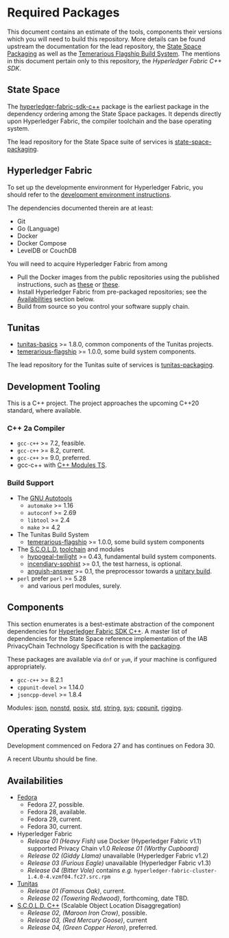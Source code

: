 # Required Packages

This document contains an estimate of the tools, components their versions which you will need to build this repository.  More details can be found upstream the documentation for the lead repository, the [State Space Packaging](https://github.com/yahoo/state-space-packaging/blob/master/PACKAGES.md) as well as the [Temerarious Flagship Build System](https://github.com/yahoo/temerarious-flagship/blob/master/README.md).  The mentions in this document pertain only to this repository, the _Hyperledger Fabric C++ SDK_.

## State Space

The [hyperledger-fabric-sdk-c++](https://github.com/yahoo/hyperledger-fabric-sdk-c++) package is the earliest package in the dependency ordering among the State Space packages.  It depends directly upon Hyperledger Fabric, the compiler toolchain and the base operating system.

The lead repository for the State Space suite of services is [state-space-packaging](https://github.com/yahoo/state-space-packaging).

## Hyperledger Fabric

To set up the developmente environment for Hyperledger Fabric, you should refer to the [development environment instructions](https://hyperledger-fabric.readthedocs.io/en/release-1.4/dev-setup/devenv.html).

The dependencies documented therein are at least:
* Git
* Go  (Language)
* Docker
* Docker Compose
* LevelDB or CouchDB

You will need to acquire Hyperledger Fabric from among
* Pull the Docker images from the public repositories using the published instructions, such as [these](https://hyperledger-fabric.readthedocs.io/en/release-1.4/getting_started.html) or [these](https://openblockchain.readthedocs.io/en/latest/Setup/Network-setup).
* Install Hyperledger Fabric from pre-packaged repositories; see the [Availabilities](#availabilities) section below.
* Build from source so you control your software supply chain.

## Tunitas

* [tunitas-basics](https://github.com/yahoo/tunitas-basics) >= 1.8.0, common components of the Tunitas projects.
* [temerarious-flagship](https://github.com/yahoo/temerarious-flagship) >= 1.0.0, some build system components.

The lead repository for the Tunitas suite of services is [tunitas-packaging](https://github.com/yahoo/tunitas-packaging).

## Development Tooling

This is a C++ project.  The project approaches the upcoming C++20 standard, where available.

### C++ 2a Compiler
* `gcc-c++` >= 7.2, feasible.
* `gcc-c++` >= 8.2, current.
* `gcc-c++` >= 9.0, preferred.
* gcc-c++ with [C++ Modules TS](https://gcc.gnu.org/wiki/cxx-modules).

### Build Support
* The [GNU Autotools](https://www.gnu.org/software/automake/manual/html_node/index.html#Top)
    * `automake` >= 1.16
    * `autoconf` >= 2.69
    * `libtool` >= 2.4
    * `make` >= 4.2
* The Tunitas Build System
    * [temerarious-flagship](https://github.com/yahoo/temerarious-flagship) >= 1.0.0, some build system components
* The [S.C.O.L.D.](https://www.scold-lang.org) [toolchain](https://git.scold-lang.org/core) and modules
    * [hypogeal-twilight](https://git.scold-lang.org/core/hypogeal-twilight) >= 0.43, fundamental build system components.
    * [incendiary-sophist](https://git.scold-lang.org/core/incendiary-sophist) >= 0.1, the test harness, is optional.
    * [anguish-answer](https://git.scold-lang.org/core/anguish-answer) >= 0.1, the preprocessor towards a [unitary build](https://mesonbuild.com/Unity-builds.html).
* `perl` prefer `perl` >= 5.28
    * and various perl modules, surely.

##  Components

This section enumerates is a best-estimate abstraction of the component dependencies for [Hyperledger Fabric SDK C++](https://github.com/yahoo/hyperledger-fabric-sdk-c++).  A master list of dependencies for the State Space reference implementation of the IAB PrivacyChain Technology Specification is with the [packaging](https://github.com/yahoo/state-space-packaging/blob/master/PACKAGES.md).

These packages are available via `dnf` or `yum`, if your machine is configured appropriately.

* `gcc-c++` >= 8.2.1
* `cppunit-devel` >= 1.14.0
* `jsoncpp-devel` >= 1.8.4

Modules: [json](https://git.scold-lang.org/modules/json), [nonstd](https://git.scold-lang.org/modules/nonstd), [posix](https://git.scold-lang.org/modules/posix), [std](https://git.scold-lang.org/modules/std), [string](https://git.scold-lang.org/modules/string), [sys](https://git.scold-lang.org/modules/sys); [cppunit](https://git.scold-lang.org/modules/cppunit), [rigging](https://git.scold-lang.org/modules/rigging).

## Operating System

Development commenced on Fedora 27 and has continues on Fedora 30.

A recent Ubuntu should be fine.

## Availabilities

* [Fedora](https://getfedora.com)
    * Fedora 27, possible.
    * Fedora 28, available.
    * Fedora 29, current.
    * Fedora 30, current.
* Hyperledger Fabric
    * <em>Release 01 (Heavy Fish)</em> use Docker (Hyperledger Fabric v1.1) supported Privacy Chain v1.0 <em>Release 01 (Worthy Cupboard)</em>
    * <em>Release 02 (Giddy Llama)</em> unavailable (Hyperledger Fabric v1.2)
    * <em>Release 03 (Furious Eagle)</em> unavailable (Hyperledger Fabric v1.3)
    * <em>Release 04 (Bitter Vole)</em> contains <em>e.g.</em> `hyperledger-fabric-cluster-1.4.0-4.vzmf04.fc27.src.rpm`
* [Tunitas](https://github.com/yahoo/tunitas-packaging/blob/master/README.md)
    * <em>Release 01 (Famous Oak)</em>, current.
    * <em>Release 02 (Towering Redwood)</em>, forthcoming, date TBD.
* [S.C.O.L.D. C++](https://www.scold-lang.org) (Scalable Object Location Disaggregation)
    * <em>Release 02, (Maroon Iron Crow)</em>, possible.
    * <em>Release 03, (Red Mercury Goose)</em>, current
    * <em>Release 04, (Green Copper Heron)</em>, preferred.
